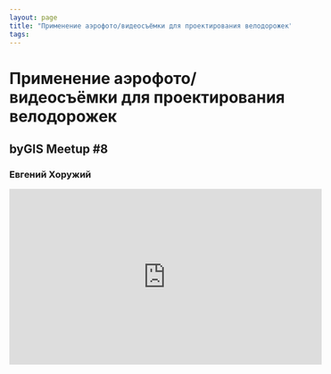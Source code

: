 ```yaml
---
layout: page
title: "Применение аэрофото/видеосъёмки для проектирования велодорожек"
tags:
---
```



# Применение аэрофото/видеосъёмки для проектирования велодорожек
## byGIS Meetup #8
### Евгений Хоружий

<iframe width="560" height="315" src="https://www.youtube.com/embed/pj7_DQypL-U" frameborder="0" allow="accelerometer; autoplay; encrypted-media; gyroscope; picture-in-picture" allowfullscreen></iframe>